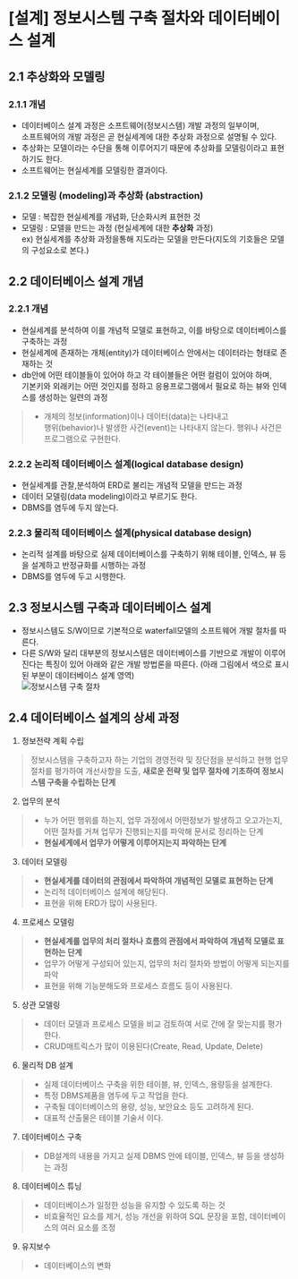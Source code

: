 [설계] 정보시스템 구축 절차와 데이터베이스 설계
===================================
## 2.1 추상화와 모델링
### 2.1.1 개념
- 데이터베이스 설계 과정은 소프트웨어(정보시스템) 개발 과정의 일부이며,  
  소프트웨어의 개발 과정은 곧 현실세계에 대한 추상화 과정으로 설명될 수 있다.
- 추상화는 모델이라는 수단을 통해 이루어지기 때문에 추상화를 모델링이라고 표현하기도 한다.
- 소프트웨어는 현실세계를 모델링한 결과이다.
### 2.1.2 모델링 (modeling)과 추상화 (abstraction)
- 모델 : 복잡한 현실세계를 개념화, 단순화시켜 표현한 것
- 모델링 : 모델을 만드는 과정 (현실세계에 대한 **추상화** 과정)  
  ex) 현실세계를 추상화 과정을통해 지도라는 모델을 만든다(지도의 기호들은 모델의 구성요소로 본다.)
  
## 2.2 데이터베이스 설계 개념
### 2.2.1 개념
- 현실세계를 분석하여 이를 개념적 모델로 표현하고, 이를 바탕으로 데이터베이스를 구축하는 과정
- 현실세계에 존재하는 개체(entity)가 데이터베이스 안에서는 데이터라는 형태로 존재하는 것
- db안에 어떤 테이블들이 있어야 하고 각 테이블들은 어떤 컬럼이 있어야 하며,  
  기본키와 외래키는 어떤 것인지를 정하고 응용프로그램에서 필요로 하는 뷰와 인덱스를 생성하는 일련의 과정
> - 개체의 정보(information)이나 데이터(data)는 나타내고  
    행위(behavior)나 발생한 사건(event)는 나타내지 않는다.
    행위나 사건은 프로그램으로 구현한다.  
### 2.2.2 논리적 데이터베이스 설계(logical database design)
- 현실세계를 관찰,분석하여 ERD로 불리는 개념적 모델을 만드는 과정
- 데이터 모델링(data modeling)이라고 부르기도 한다.
- DBMS를 염두에 두지 않는다.
### 2.2.3 물리적 데이터베이스 설계(physical database design)
- 논리적 설계를 바탕으로 실제 데이터베이스를 구축하기 위해 테이블, 인덱스, 뷰 등을 설계하고 반정규화를 시행하는 과정
- DBMS를 염두에 두고 시행한다.

## 2.3 정보시스템 구축과 데이터베이스 설계
- 정보시스템도 S/W이므로 기본적으로 waterfall모델의 소프트웨어 개발 절차를 따른다.
- 다른 S/W와 달리 대부분의 정보시스템은 데이터베이스를 기반으로 개발이 이루어진다는 특징이 있어 아래와 같은 개발 방법론을 따른다.
  (아래 그림에서 색으로 표시된 부분이 데이터베이스 설계 영역)  
![정보시스템 구축 절차](https://user-images.githubusercontent.com/58258024/72041636-72093500-32ef-11ea-853c-cffbd75564fa.PNG)

## 2.4 데이터베이스 설계의 상세 과정
1. 정보전략 계획 수립
> 정보시스템을 구축하고자 하는 기업의 경영전략 및 장단점을 분석하고 현행 업무 절차를 평가하여 개선사항을 도출,
  **새로운 전략 및 업무 절차에 기초하여 정보시스템 구축을 수립하는 단계**
2. 업무의 분석
> - 누가 어떤 행위를 하는지, 업무 과정에서 어떤정보가 발생하고 오고가는지, 어떤 절차를 거쳐 업무가 진행되는지를 파악해
  문서로 정리하는 단계
> - **현실세계에서 업무가 어떻게 이루어지는지 파악하는 단계**
3. 데이터 모델링
> - **현실세게를 데이터의 관점에서 파악하여 개념적인 모델로 표현하는 단계**
> - 논리적 데이터베이스 설계에 해당된다.
> - 표현을 위해 ERD가 많이 사용된다.
4. 프로세스 모델링
> - **현실세계를 업무의 처리 절차나 흐름의 관점에서 파악하여 개념적 모델로 표현하는 단계**
> - 업무가 어떻게 구성되어 있는지, 업무의 처리 절차와 방법이 어떻게 되는지를 파악
> - 표현을 위해 기능분해도와 프로세스 흐름도 등이 사용된다.
5. 상관 모델링
> - 데이터 모델과 프로세스 모델을 비교 검토하여 서로 간에 잘 맞는지를 평가 한다.
> - CRUD매트릭스가 많이 이용된다(Create, Read, Update, Delete)
6. 물리적 DB 설계
> - 실제 데이터베이스 구축을 위한 테이블, 뷰, 인덱스, 용량등을 설계한다.
> - 특정 DBMS제품을 염두에 두고 작업을 한다.
> - 구축될 데이터베이스의 용량, 성능, 보안요소 등도 고려하게 된다.
> - 대표적 산출물은 테이블 기술서 이다.
7. 데이터베이스 구축
> - DB설계의 내용을 가지고 실제 DBMS 안에 테이블, 인덱스, 뷰 등을 생성하는 과정
8. 데이터베이스 튜닝
> - 데이터베이스가 일정한 성능을 유지할 수 있도록 하는 것
> - 비효율적인 요소를 제거, 성능 개선을 위하여 SQL 문장을 포함, 데이터베이스의 여러 요소를 조정
9. 유지보수
> - 데이터베이스의 변화

